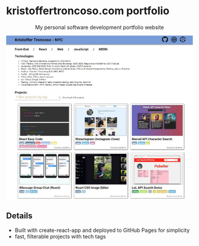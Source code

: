 # kristoffertroncoso.com portfolio

<p align="center">My personal software development portfolio website</p>

<p align="center">
  <img src="./static/media/kt-portfolio-thumb.5d152703.JPG" width="520px">
</p>

## Details
* Built with create-react-app and deployed to GitHub Pages for simplicity
* fast, filterable projects with tech tags

